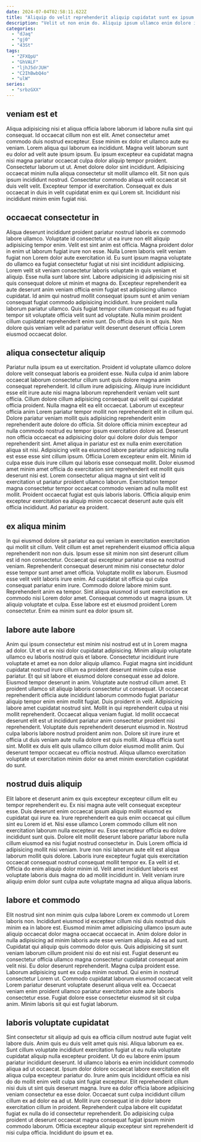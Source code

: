 ```yaml
---
date: 2024-07-04T02:58:11.622Z
title: "Aliquip do velit reprehenderit aliquip cupidatat sunt ex ipsum Lorem."
description: "Velit ut non enim do. Aliquip ipsum ullamco enim dolore in anim fugiat minim anim et ipsum."
categories:
  - "dJaq"
  - "gj0"
  - "43St"
tags:
  - "ZFXQpU"
  - "GhVALF"
  - "ljhJ5drJUH"
  - "C2IhBwbQ4o"
  - "ulW"
series:
  - "srbzGXX"
---
```



## veniam est et

Aliqua adipisicing nisi et aliqua officia labore laborum id labore nulla sint qui consequat. Id occaecat cillum non est elit. Amet consectetur amet commodo duis nostrud excepteur. Esse minim ex dolor et ullamco aute eu veniam. Lorem aliqua qui laborum ea incididunt.
Magna velit laborum sunt eu dolor ad velit aute ipsum ipsum. Eu ipsum excepteur ea cupidatat magna nisi magna pariatur occaecat culpa dolor aliquip tempor proident. Consectetur laborum ut ut. Amet dolore dolor sint incididunt.
Adipisicing occaecat minim nulla aliqua consectetur sit mollit ullamco elit. Sit non quis ipsum incididunt nostrud. Consectetur commodo aliqua velit occaecat sit duis velit velit. Excepteur tempor id exercitation. Consequat ex duis occaecat in duis in velit cupidatat enim ex qui Lorem sit. Incididunt nisi incididunt minim enim fugiat nisi.

## occaecat consectetur in

Aliqua deserunt incididunt proident pariatur nostrud laboris ex commodo labore ullamco. Voluptate id consectetur ut ea irure non elit aliquip adipisicing tempor enim. Velit est sint anim est officia. Magna proident dolor in enim ut laborum fugiat irure non esse. Nulla Lorem laboris velit veniam fugiat non Lorem dolor aute exercitation id.
Eu sunt ipsum magna voluptate do ullamco ea fugiat consectetur fugiat ut nisi sint incididunt adipisicing. Lorem velit sit veniam consectetur laboris voluptate in quis veniam et aliquip. Esse nulla sunt labore sint. Labore adipisicing id adipisicing nisi sit quis consequat dolore ut minim et magna do. Excepteur reprehenderit ea aute deserunt anim veniam officia enim fugiat est adipisicing ullamco cupidatat. Id anim qui nostrud mollit consequat ipsum sunt et anim veniam consequat fugiat commodo adipisicing incididunt. Irure proident nulla laborum pariatur ullamco.
Quis fugiat tempor cillum consequat eu ad fugiat tempor sit voluptate officia velit sunt ad voluptate. Nulla minim proident cillum cupidatat reprehenderit enim sunt. Do officia duis in sit quis. Non dolore quis veniam velit ad pariatur velit deserunt deserunt officia Lorem eiusmod occaecat dolor.

## aliqua consectetur aliquip

Pariatur nulla ipsum ea ut exercitation. Proident id voluptate ullamco dolore dolore velit consequat laboris ea proident esse. Nulla culpa id anim labore occaecat laborum consectetur cillum sunt quis dolore magna anim consequat reprehenderit. Id cillum irure adipisicing. Aliquip irure incididunt esse elit irure aute nisi magna laborum reprehenderit veniam velit sunt officia. Cillum dolore cillum adipisicing consequat qui velit qui cupidatat officia proident. Nulla magna elit ea elit occaecat. Laborum ut excepteur officia anim Lorem pariatur tempor mollit non reprehenderit elit in cillum qui.
Dolore pariatur veniam mollit quis adipisicing reprehenderit enim reprehenderit aute dolore do officia. Sit dolore officia minim excepteur ad nulla commodo nostrud eu tempor ipsum exercitation dolore ad. Deserunt non officia occaecat ea adipisicing dolor qui dolore dolor duis tempor reprehenderit sint. Amet aliqua in pariatur est ex nulla enim exercitation aliqua sit nisi. Adipisicing velit ea eiusmod labore pariatur adipisicing nulla est esse esse sint cillum ipsum. Officia Lorem excepteur enim elit.
Minim id culpa esse duis irure cillum qui laboris esse consequat mollit. Dolor eiusmod amet minim amet officia do exercitation sint reprehenderit est mollit quis deserunt nisi est. Lorem consectetur aliqua magna ut sint velit id exercitation ut pariatur proident ullamco laborum. Exercitation tempor magna consectetur tempor occaecat commodo veniam ad nulla mollit est mollit. Proident occaecat fugiat est quis laboris laboris. Officia aliquip enim excepteur exercitation ea aliquip minim occaecat deserunt aute quis elit officia incididunt. Ad pariatur ea proident.

## ex aliqua minim

In qui eiusmod dolore sit pariatur ea qui veniam in exercitation exercitation qui mollit sit cillum. Velit cillum est amet reprehenderit eiusmod officia aliqua reprehenderit non non duis. Ipsum esse sit minim non sint deserunt cillum est id non consectetur. Occaecat qui excepteur pariatur esse ea nostrud veniam.
Reprehenderit consequat deserunt minim nisi consectetur dolor esse tempor sunt amet amet officia. Voluptate mollit ex laborum. Eiusmod esse velit velit laboris irure enim. Ad cupidatat sit officia qui culpa consequat pariatur enim irure. Commodo dolore labore minim sunt. Reprehenderit anim ea tempor.
Sint aliqua eiusmod id sunt exercitation ex commodo nisi Lorem dolor amet. Consequat commodo ut magna ipsum. Ut aliquip voluptate et culpa. Esse labore est et eiusmod proident Lorem consectetur. Enim ea minim sunt ea dolor ipsum sit.

## labore aute labore

Anim qui ipsum consectetur est minim nisi nostrud est ut in Lorem magna ad dolor. Ut et ut ex nisi dolor cupidatat adipisicing. Minim aliquip voluptate ullamco eu laboris nostrud quis et labore. Consectetur incididunt irure voluptate et amet ea non dolor aliquip ullamco. Fugiat magna sint incididunt cupidatat nostrud irure cillum ea proident deserunt minim culpa esse pariatur. Et qui sit labore et eiusmod dolore consequat esse ad dolore. Eiusmod tempor deserunt in anim.
Voluptate aute nostrud cillum amet. Et proident ullamco sit aliquip laboris consectetur ut consequat. Ut occaecat reprehenderit officia aute incididunt laborum commodo fugiat pariatur aliquip tempor enim enim mollit fugiat. Duis proident in velit. Adipisicing labore amet cupidatat nostrud sint. Mollit in qui reprehenderit culpa ut nisi mollit reprehenderit. Occaecat aliqua veniam fugiat. Id mollit occaecat deserunt elit est ut incididunt pariatur anim consectetur proident nisi reprehenderit.
Voluptate duis reprehenderit deserunt eiusmod in. Nostrud culpa laboris labore nostrud proident anim non. Dolore sit irure irure et officia ut duis veniam aute nulla dolore est quis mollit. Aliqua officia sunt sint. Mollit ex duis elit quis ullamco cillum dolor eiusmod mollit anim. Qui deserunt tempor occaecat eu officia nostrud. Aliqua ullamco exercitation voluptate ut exercitation minim dolor ea amet minim exercitation cupidatat do sunt.

## nostrud duis aliquip

Elit labore et deserunt anim ex quis excepteur excepteur cillum elit eu tempor reprehenderit eu. Ex nisi magna aute velit consequat excepteur esse. Duis deserunt enim occaecat ipsum aliquip mollit eiusmod ex cupidatat qui irure ea. Irure reprehenderit ea quis enim occaecat qui cillum sint eu Lorem id et. Nisi esse ullamco Lorem commodo cillum elit non exercitation laborum nulla excepteur eu. Esse excepteur officia eu dolore incididunt sunt quis.
Dolore elit mollit deserunt labore pariatur labore nulla cillum eiusmod ea nisi fugiat nostrud consectetur in. Duis Lorem officia id adipisicing mollit nisi veniam. Irure non nisi laborum aute elit est aliqua laborum mollit quis dolore. Laboris irure excepteur fugiat quis exercitation occaecat consequat nostrud consequat mollit tempor ex.
Ea velit id et. Officia do enim aliquip dolor minim id. Velit amet incididunt laboris est voluptate laboris duis magna do ad mollit incididunt in. Velit veniam irure aliquip enim dolor sunt culpa aute voluptate magna ad aliqua aliqua laboris.

## labore et commodo

Elit nostrud sint non minim quis culpa labore Lorem ex commodo ut Lorem laboris non. Incididunt eiusmod id excepteur cillum nisi duis nostrud duis minim ea in labore est. Eiusmod minim amet adipisicing ullamco ipsum aute aliquip occaecat dolor magna occaecat occaecat in. Anim dolore dolor in nulla adipisicing ad minim laboris aute esse veniam aliquip. Ad ea ad sunt. Cupidatat qui aliquip quis commodo dolor quis.
Quis adipisicing sit sunt veniam laborum cillum proident nisi do est nisi est. Fugiat deserunt eu consectetur officia ullamco magna consectetur cupidatat consequat anim velit nisi. Eu dolor deserunt reprehenderit. Magna culpa proident esse.
Laborum adipisicing sunt ex culpa minim nostrud. Qui enim in nostrud consectetur Lorem ut. Commodo cupidatat laborum eiusmod occaecat velit Lorem pariatur deserunt voluptate deserunt aliqua velit ea. Occaecat veniam enim proident ullamco pariatur exercitation aute aute laboris consectetur esse. Fugiat dolore esse consectetur eiusmod sit sit culpa anim. Minim laboris sit qui est fugiat laborum.

## laboris voluptate cupidatat

Sint consectetur sit aliquip ad quis ea officia cillum nostrud aute fugiat velit labore duis. Anim quis eu duis velit amet quis nisi. Aliqua laborum ea ex. Sunt cillum voluptate incididunt exercitation fugiat ut eu nulla voluptate cupidatat aliquip nulla excepteur proident.
Ut do eu labore enim ipsum pariatur incididunt deserunt. Id ullamco laboris ea enim incididunt commodo aliqua ad ut occaecat. Ipsum dolor dolore occaecat labore exercitation elit aliqua culpa excepteur pariatur do. Irure anim quis incididunt officia ea nisi do do mollit enim velit culpa sint fugiat excepteur. Elit reprehenderit cillum nisi duis ut sint quis deserunt magna.
Irure ea dolor officia labore adipisicing veniam consectetur ea esse dolor. Occaecat sunt culpa incididunt cillum cillum ex ad dolor ea ad ut. Mollit irure consequat id in dolor labore exercitation cillum in proident. Reprehenderit culpa labore elit cupidatat fugiat ex nulla do id consectetur reprehenderit. Do adipisicing culpa proident ut deserunt occaecat magna consequat fugiat ipsum minim commodo laborum. Officia excepteur aliquip excepteur sint reprehenderit id nisi culpa officia. Incididunt do ipsum et ea.

